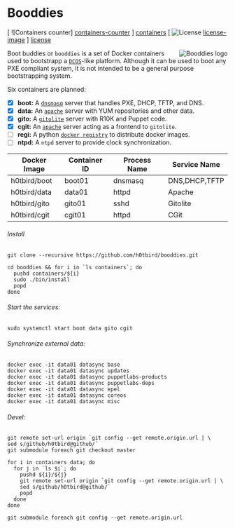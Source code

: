 # Booddies

[ ![Containers counter] [containers-counter] ] [containers]
[ ![License] [license-image] ] [license]

<img src="https://www.lucidchart.com/publicSegments/view/551701de-fe3c-4e49-84e1-431d0a008e9b/image.png"
 alt="Booddies logo" title="Booddies" align="right" />

Boot buddies or `booddies` is a set of Docker containers used to bootstrapp a [`DCOS`][dcos-web]-like platform.
Although it can be used to boot any PXE compliant system, it is not intended to be a general purpose bootstrapping system.

Six containers are planned:

- [x] **boot:** A [`dnsmasq`][dnsmasq-web] server that handles PXE, DHCP, TFTP, and DNS.
- [x] **data:** An [`apache`][apache-web] server with YUM repositories and other data.
- [x] **gito:** A [`gitolite`][gitolite-web] server with R10K and Puppet code.
- [x] **cgit:** An [`apache`][apache-web] server acting as a frontend to `gitolite`.
- [ ] **regi:** A python [`docker registry`][registry-web] to distribute docker images.
- [ ] **ntpd:** A `ntpd` server to provide clock synchronization. 

| Docker Image  | Container ID  | Process Name  | Service Name  |
| ------------- | ------------- | ------------- | ------------- |
| h0tbird/boot  | boot01        | dnsmasq       | DNS,DHCP,TFTP |
| h0tbird/data  | data01        | httpd         | Apache        |
| h0tbird/gito  | gito01        | sshd          | Gitolite      |
| h0tbird/cgit  | cgit01        | httpd         | CGit          |

###### Install
```
git clone --recursive https://github.com/h0tbird/booddies.git

cd booddies && for i in `ls containers`; do
  pushd containers/${i}
  sudo ./bin/install
  popd
done
```

###### Start the services:
```
sudo systemctl start boot data gito cgit
```

###### Synchronize external data:
```
docker exec -it data01 datasync base
docker exec -it data01 datasync updates
docker exec -it data01 datasync puppetlabs-products
docker exec -it data01 datasync puppetlabs-deps
docker exec -it data01 datasync epel
docker exec -it data01 datasync coreos
docker exec -it data01 datasync misc
```

###### Devel:
```
git remote set-url origin `git config --get remote.origin.url | \
sed s/github/h0tbird@github/`
git submodule foreach git checkout master

for i in containers data; do
  for j in `ls $i`; do
    pushd ${i}/${j}
    git remote set-url origin `git config --get remote.origin.url | \
    sed s/github/h0tbird@github/`
    popd
  done
done

git submodule foreach git config --get remote.origin.url
```

[containers-counter]: https://img.shields.io/badge/containers-4/6-yellow.svg
[containers]: https://hub.docker.com/u/h0tbird
[license-image]: http://img.shields.io/badge/license-Apache--2-blue.svg?style=flat
[license]: http://www.apache.org/licenses/LICENSE-2.0
[dcos-web]: http://mesosphere.com/product
[dnsmasq-web]: http://www.thekelleys.org.uk/dnsmasq/doc.html
[apache-web]: http://httpd.apache.org
[gitolite-web]: http://gitolite.com
[registry-web]: https://github.com/docker/docker-registry
